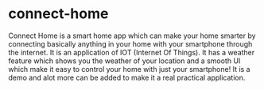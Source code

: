 # connect-home
Connect Home is a smart home app which can make your home smarter by connecting basically anything in your home with your smartphone through the internet. It is an application of IOT (Internet Of Things). It has a weather feature which shows you the weather of your location and a smooth UI which make it easy to control your home with just your smartphone! It is a demo and alot more can be added to make it a real practical application.
